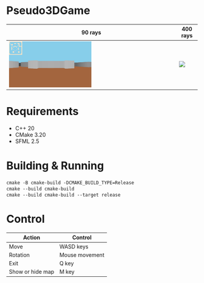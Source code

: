 # Pseudo3DGame

| 90 rays                                    | 400 rays                                      |
| -------------------------------------------|-----------------------------------------------|
| <img src="docs/90rays.jpeg" width="50%"/>  |  <img src="docs/400rays.jpeg" width="auto"/>  |

# Requirements
* C++ 20
* CMake 3.20
* SFML 2.5

# Building & Running
```
cmake -B cmake-build -DCMAKE_BUILD_TYPE=Release
cmake --build cmake-build
cmake --build cmake-build --target release
```

# Control
| Action               | Control         |
| ---------------------|-----------------|
| Move                 | WASD keys       |
| Rotation             | Mouse movement  |
| Exit                 | Q key           |
| Show or hide map     | M key           |
